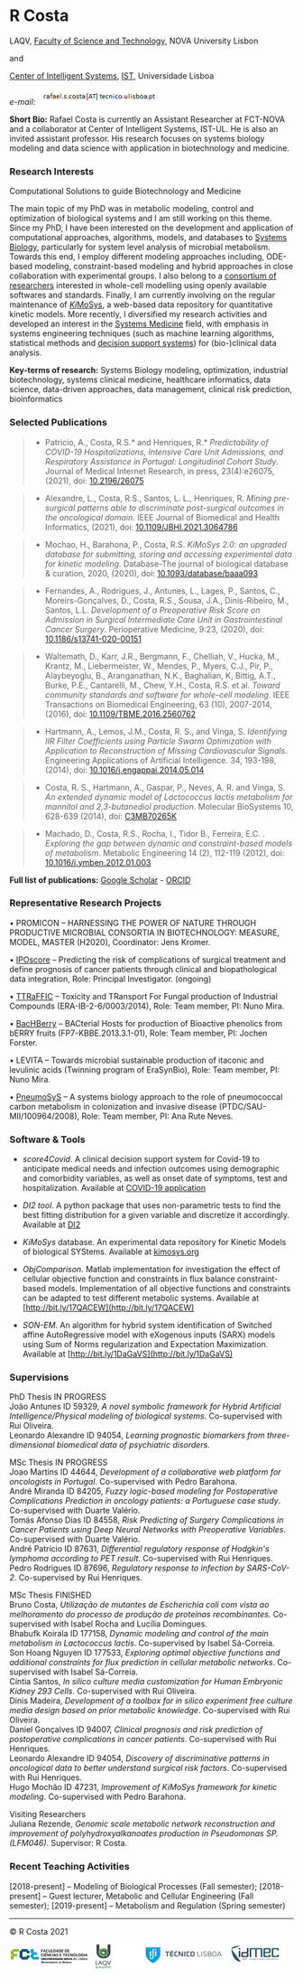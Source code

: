 
# R Costa

LAQV, 
[Faculty of Science and Technology](https://www.fct.unl.pt/pt-pt), NOVA University Lisbon

and

[Center of Intelligent Systems](https://www.idmec.tecnico.ulisboa.pt/research-groups/intelligent-systems/structure/), 
[IST](https://www.tecnico.ulisboa.pt), Universidade Lisboa

*e-mail:* ![Image](prtsc.png)

**Short Bio:** Rafael Costa is currently an Assistant Researcher at FCT-NOVA and a collaborator at Center of Intelligent Systems, IST-UL. He is also an invited assistant professor. His research focuses on systems biology modeling and data science with application in biotechnology and medicine.

### Research Interests
Computational Solutions to guide Biotechnology and Medicine

The main topic of my PhD was in metabolic modeling, control and optimization of biological systems and I am still working on this theme. Since my 
PhD, I have been interested on the development and application of computational approaches, algorithms, models, and databases
to [Systems Biology](https://systemsbiology.org/about/what-is-systems-biology/), particularly for system level analysis of microbial metabolism. Towards this end, I employ different
modeling approaches including, ODE-based modeling, constraint-based modeling and hybrid approaches in close collaboration 
with experimental groups. I also belong to a [consortium of researchers](http://www.bit.ly/1OsnTZr) interested in whole-cell 
modelling using openly available softwares and standards. Finally, I am currently involving on the regular maintenance of 
[*Ki*MoSys](https://www.kimosys.org), a web-based data repository for quantitative kinetic models. More recently, I  diversified my research
activities and developed an interest in the [Systems Medicine](https://www.nature.com/articles/emm2017290) field, with emphasis in systems engineering techniques (such as machine learning algorithms, statistical methods and [decision support systems](http://vimeo.com/241154708)) for (bio-)clinical data analysis.

**Key-terms of research:** Systems Biology modeling, optimization, industrial biotechnology, systems clinical medicine, healthcare informatics, data science, data-driven approaches, data management, clinical risk prediction, bioinformatics

### Selected Publications

> - Patricio, A., Costa, R.S.* and Henriques, R.* *Predictability of COVID-19 Hospitalizations, Intensive Care Unit Admissions, and Respiratory Assistance in Portugal: Longitudinal Cohort Study*. Journal of Medical Internet Research, in press, 23(4):e26075, (2021), doi: [10.2196/26075](http://dx.doi.org/10.2196/26075)

> - Alexandre, L., Costa, R.S., Santos, L. L., Henriques, R. *Mining pre-surgical patterns able to discriminate post-surgical outcomes in the oncological domain*. IEEE Journal of Biomedical and Health Informatics, (2021), doi: [10.1109/JBHI.2021.3064786](https://doi.org/10.1109/JBHI.2021.3064786)

> - Mochao, H., Barahona, P., Costa, R.S. *KiMoSys 2.0: an upgraded database for submitting, storing and accessing experimental data for kinetic modeling*. Database-The journal of biological database & curation, 2020, (2020), doi: [10.1093/database/baaa093](https://doi.org/10.1093/database/baaa093)

> - Fernandes, A., Rodrigues, J., Antunes, L., Lages, P., Santos, C., Moreirs-Gonçalves, D.,  Costa, R.S., Sousa, J.A., Dinis-Ribeiro, M., Santos, L.L. *Development of a Preoperative Risk Score on Admission in Surgical Intermediate Care Unit in Gastrointestinal Cancer Surgery*. Perioperative Medicine, 9:23, (2020), doi: [10.1186/s13741-020-00151](https://doi.org/10.1186/s13741-020-00151-7)
 
> - Waltemath, D.,  Karr, J.R., Bergmann, F., Chelliah, V., Hucka, M., Krantz, M., Liebermeister, W., Mendes, P., Myers, C.J., Pir, P., Alaybeyoglu, B., Aranganathan, N.K., Baghalian, K, Bittig, A.T., Burke, P.E., Cantarelli, M., Chew, Y.H., Costa, R.S. et al. *Toward community standards and software for whole-cell modeling*. IEEE Transactions on Biomedical Engineering, 63 (10), 2007-2014, (2016), doi: [10.1109/TBME.2016.2560762](https://www.doi.org/10.1109/TBME.2016.2560762)

> - Hartmann, A., Lemos, J.M., Costa, R. S., and Vinga, S. *Identifying IIR Filter Coefficients using Particle Swarm Optimization with Application to Reconstruction of Missing Cardiovascular Signals*. Engineering Applications of Artificial Intelligence. 34, 193-198, (2014), doi: [10.1016/j.engappai.2014.05.014](https://doi.org/10.1016/j.engappai.2014.05.014)

> - Costa, R. S., Hartmann, A., Gaspar, P., Neves, A. R. and Vinga, S. *An extended dynamic model of Lactococcus lactis metabolism for mannitol and 2,3-butanediol production*. Molecular BioSystems 10, 628-639 (2014), doi: [C3MB70265K](https://doi.org/10.1039/C3MB70265K)

> - Machado, D., Costa, R.S., Rocha, I., Tidor B., Ferreira, E.C. . *Exploring the gap between dynamic and constraint-based models of metabolism*. Metabolic Engineering 14 (2), 112-119 (2012), doi: [10.1016/j.ymben.2012.01.003](https://doi.org/10.1016/j.ymben.2012.01.003)

**Full list of publications:**  [Google Scholar](https://scholar.google.com/citations?user=46oYvv0AAAAJ&hl=pt-PT) - [ORCID](http://orcid.org/0000-0002-7539-488X)

### Representative Research Projects

•	PROMICON – HARNESSING THE POWER OF NATURE THROUGH PRODUCTIVE MICROBIAL CONSORTIA IN BIOTECHNOLOGY: MEASURE, MODEL, MASTER (H2020), Coordinator: Jens Kromer.

•	[IPOscore](https://bit.ly/2AjgoHz) – Predicting the risk of complications of surgical treatment and define prognosis of cancer patients through clinical and biopathological data integration, Role: Principal Investigator. (ongoing)       

•	[TTRaFFIC](http://bit.ly/2YdKZwI) – Toxicity and TRansport For Fungal production of Industrial Compounds (ERA-IB-2-6/0003/2014), Role: Team member, PI: Nuno Mira.

•	[BacHBerry](http://www.bacberry.eu) – BACterial Hosts for production of Bioactive phenolics from bERRY fruits (FP7-KBBE.2013.3.1-01), Role: Team member, PI: Jochen Forster.

•	LEVITA – Towards microbial sustainable production of itaconic and levulinic acids (Twinning program of EraSynBio), Role: Team member, PI: Nuno Mira.

•	[PneumoSyS](http://bit.ly/18m5BZj) – A systems biology approach to the role of pneumococcal carbon metabolism in colonization and invasive disease (PTDC/SAU-MII/100964/2008), Role: Team member, PI: Ana Rute Neves.


### Software & Tools

- *score4Covid*. A clinical decision support system for Covid-19 to anticipate medical needs and infection outcomes using demographic and comorbidity variables, as well as onset date of symptoms, test and hospitalization. Available at [COVID-19 application](https://github.com/Andrempp/COVID_Calculator)

- *DI2 tool*. A python package that uses non-parametric tests to find the best fitting distribution for a given variable and discretize it accordingly. Available at [DI2](https://github.com/JupitersMight/DI2)

- *KiMoSys* database. An experimental data repository for Kinetic Models of biological SYStems. Available at [kimosys.org](http://www.kimosys.org) 

- *ObjComparison*. Matlab implementation for investigation the effect of cellular objective function and constraints in flux balance constraint-based models. Implementation of all objective functions and constraints can be adapted to test different metabolic systems. Available at [http://bit.ly/17QACEW](http://bit.ly/17QACEW)

- *SON-EM*. An algorithm for hybrid system identification of Switched affine AutoRegressive model with eXogenous inputs (SARX) models using Sum of Norms regularization and Expectation Maximization. Available at [http://bit.ly/1DaGaVS](http://bit.ly/1DaGaVS) 


### Supervisions

PhD Thesis IN PROGRESS <br />
João Antunes ID 59329, *A novel symbolic framework for Hybrid Artificial Intelligence/Physical modeling of biological systems*. Co-supervised with Rui Oliveira.<br />
Leonardo Alexandre ID 94054, *Learning prognostic biomarkers from three-dimensional biomedical data of psychiatric disorders*.<br />

MSc Thesis IN PROGRESS <br />
Joao Martins ID 44644, *Development of a collaborative web platform for oncologists in Portugal*. Co-supervised with Pedro Barahona.<br />
André Miranda ID 84205, *Fuzzy logic-based modeling for Postoperative Complications Prediction in oncology patients: a Portuguese case study*. Co-supervised with Duarte Valério.<br />
Tomás Afonso Dias ID 84558, *Risk Predicting of Surgery Complications in Cancer Patients using Deep Neural Networks with Preoperative Variables*. Co-supervised with Duarte Valério.<br />
André Patrício ID 87631, *Differential regulatory response of Hodgkin's lymphoma according to PET result*. Co-supervised with Rui Henriques.<br />
Pedro Rodrigues ID 87696, *Regulatory response to infection by SARS-CoV-2*. Co-supervised by Rui Henriques.<br />

MSc Thesis FINISHED <br />
Bruno Costa, *Utilização de mutantes de Escherichia coli com vista ao melhoramento do processo de produção de proteinas recombinantes*. Co-supervised with Isabel Rocha and Lucília Domingues.<br />
Bhabufk Koirala ID 177158, *Dynamic modeling and control of the main metabolism in Lactococcus lactis*. Co-supervised by Isabel Sá-Correia.<br />
Son Hoang Nguyen ID 177533, *Exploring optimal objective functions and additional constraints for flux prediction in cellular metabolic networks*. Co-supervised with Isabel Sá-Correia.<br />
Cíntia Santos, *In silico culture media customization for Human Embryonic Kidney 293 Cells*. Co-supervised with Rui Oliveira.<br />
Dinis Madeira, *Development of a toolbox for in silico experiment free culture media design based on prior metabolic knowledge*. Co-supervised with Rui Oliveira.<br />
Daniel Gonçalves ID 94007, *Clinical prognosis and risk prediction of postoperative complications in cancer patients*. Co-supervised with Rui Henriques.<br />
Leonardo Alexandre ID 94054, *Discovery of discriminative patterns in oncological data to better understand surgical risk factors*. Co-supervised with Rui Henriques.<br />
Hugo Mochão ID 47231, *Improvement of KiMoSys framework for kinetic modeling*. Co-supervised with Pedro Barahona.<br />

Visiting Researchers <br />
Juliana Rezende, *Genomic scale metabolic network reconstruction and improvement of polyhydroxyalkanoates production in Pseudomonas SP. (LFM046)*. Supervisor:  R Costa.<br />


### Recent Teaching Activities

[2018-present] – Modeling of Biological Processes (Fall semester);    [2018-present] – Guest lecturer, Metabolic and Cellular Engineering (Fall semester);    [2019-present] – Metabolism and Regulation (Spring semester)                                                                                                                                                                                                                                          
                                                                                                                                                    
---

  &copy; R Costa 2021
  

![](logos/all_logo.png)

  
